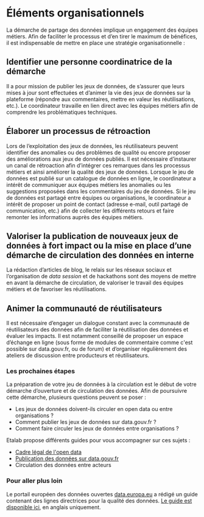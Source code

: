 # Éléments organisationnels

La démarche de partage des données implique un engagement des équipes métiers. Afin de faciliter le processus et d’en tirer le maximum de bénéfices, il est indispensable de mettre en place une stratégie organisationnelle :

## **Identifier une personne coordinatrice de la démarche**

Il a pour mission de publier les jeux de données, de s’assurer que leurs mises à jour sont effectuées et d’animer la vie des jeux de données sur la plateforme (répondre aux commentaires, mettre en valeur les réutilisations, etc.). Le coordinateur travaille en lien direct avec les équipes métiers afin de comprendre les problématiques techniques.

## **Élaborer un processus de rétroaction**&#x20;

Lors de l’exploitation des jeux de données, les réutilisateurs peuvent identifier des anomalies ou des problèmes de qualité ou encore proposer des améliorations aux jeux de données publiés. Il est nécessaire d’instaurer un canal de rétroaction afin d’intégrer ces remarques dans les processus métiers et ainsi améliorer la qualité des jeux de données. Lorsque le jeu de données est publié sur un catalogue de données en ligne, le coordinateur a intérêt de communiquer aux équipes métiers les anomalies ou les suggestions proposées dans les commentaires du jeu de données. Si le jeu de données est partagé entre équipes ou organisations, le coordinateur a intérêt de proposer un point de contact (adresse e-mail, outil partagé de communication, etc.) afin de collecter les différents retours et faire remonter les informations auprès des équipes métiers.

## **Valoriser la publication de nouveaux jeux de données à fort impact ou la mise en place d’une démarche de circulation des données en interne**&#x20;

La rédaction d’articles de blog, le relais sur les réseaux sociaux et l’organisation de _data session_ et de hackathons sont des moyens de mettre en avant la démarche de circulation, de valoriser le travail des équipes métiers et de favoriser les réutilisations.

## **Animer la communauté de réutilisateurs**

Il est nécessaire d’engager un dialogue constant avec la communauté de réutilisateurs des données afin de faciliter la réutilisation des données et évaluer les impacts. Il est notamment conseillé de proposer un espace d’échange en ligne (sous forme de modules de commentaire comme c'est possible sur data.gouv.fr, ou de forum) et d’organiser régulièrement des ateliers de discussion entre producteurs et réutilisateurs.

### Les prochaines étapes <a href="#les-prochaines-etapes" id="les-prochaines-etapes"></a>

La préparation de votre jeu de données à la circulation est le début de votre démarche d’ouverture et de circulation des données. Afin de poursuivre cette démarche, plusieurs questions peuvent se poser :

* Les jeux de données doivent-ils circuler en open data ou entre organisations ?
* Comment publier les jeux de données sur data.gouv.fr ?
* Comment faire circuler les jeux de données entre organisations ?

Etalab propose différents guides pour vous accompagner sur ces sujets :

* [Cadre légal de l'open data](https://guides.etalab.gouv.fr/juridique/)
* [Publication des données sur data.gouv.fr](https://guides.etalab.gouv.fr/data.gouv.fr/)
* Circulation des données entre acteurs



### Pour aller plus loin <a href="#pour-aller-plus-loin" id="pour-aller-plus-loin"></a>

Le portail européen des données ouvertes [data.europa.eu](https://data.europa.eu/) a rédigé un guide contenant des lignes directrices pour la qualité des données. [Le guide est disponible ici](https://op.europa.eu/fr/publication-detail/-/publication/b601d9cc-b3c0-11ec-9d96-01aa75ed71a1), en anglais uniquement.
